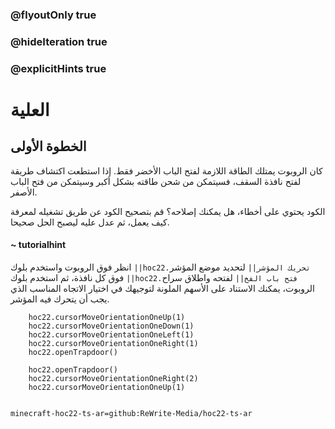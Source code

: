 ### @flyoutOnly true
### @hideIteration true
### @explicitHints true


# العلية

## الخطوة الأولى
كان الروبوت يمتلك الطاقة اللازمة لفتح الباب الأخضر فقط. إذا استطعت اكتشاف طريقة لفتح نافذة السقف، فسيتمكن من شحن طاقته بشكل أكبر وسيتمكن من فتح الباب الأصفر.

الكود يحتوي على أخطاء، هل يمكنك إصلاحه؟ قم بتصحيح الكود عن طريق تشغيله لمعرفة كيف يعمل، ثم عدل عليه ليصبح الحل صحيحا.

#### ~ tutorialhint 
انظر فوق الروبوت واستخدم  بلوك ``||hoc22.تحريك المؤشر||`` لتحديد موضع المؤشر فوق كل نافذة، ثم استخدم بلوك ``||hoc22.فتح باب الفخ||`` لفتحه واطلاق سراح الروبوت، يمكنك الاستناد على الأسهم الملونة لتوجيهك في اختيار الاتجاه المناسب الذي يجب أن يتحرك فيه المؤشر.


```ghost
    hoc22.cursorMoveOrientationOneUp(1)
    hoc22.cursorMoveOrientationOneDown(1)
    hoc22.cursorMoveOrientationOneLeft(1)
    hoc22.cursorMoveOrientationOneRight(1)
    hoc22.openTrapdoor()
```
```template
    hoc22.openTrapdoor()
    hoc22.cursorMoveOrientationOneRight(2)
    hoc22.cursorMoveOrientationOneUp(1)
    
```
```package
minecraft-hoc22-ts-ar=github:ReWrite-Media/hoc22-ts-ar
```